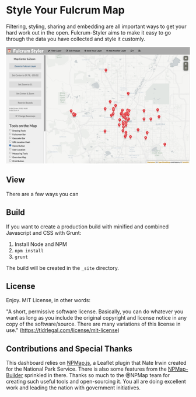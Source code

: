 Style Your Fulcrum Map
======================

Filtering, styling, sharing and embedding are all important ways to get your hard work out in the open.  Fulcrum-Styler aims to make it easy to go through the data you have collected and style it customly. 

![fulcrum styler dashboard](assets/img/screenshot.jpg)

## View

There are a few ways you can 

## Build

If you want to create a production build with minified and combined Javascript and CSS with Grunt:

1. Install Node and NPM
2. `npm install`
3. `grunt`

The build will be created in the `_site` directory.

## License
Enjoy. MIT License, in other words:

  "A short, permissive software license. Basically, you can do whatever you want as long as you include the original   copyright and license notice in any copy of the software/source.  There are many variations of this license in 
  use." (https://tldrlegal.com/license/mit-license)

## Contributions and Special Thanks

This dashboard relies on [NPMap.js](https://github.com/nationalparkservice/npmap.js/), a Leaflet plugin that Nate Irwin created for the National Park Service.  There is also some features from the [NPMap-Builder](https://github.com/nationalparkservice/npmap-builder) sprinkled in there.  Thanks so much to the @NPMap team for creating such useful tools and open-sourcing it.  You all are doing excellent work and leading the nation with government initiatives. 

